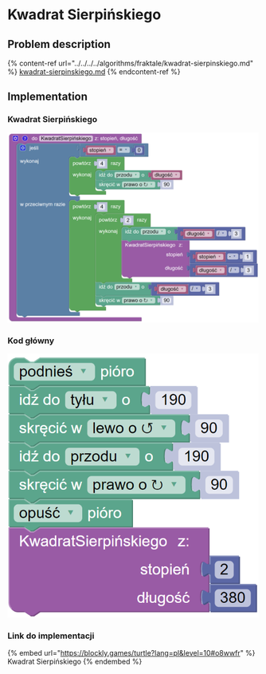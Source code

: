 # Kwadrat Sierpińskiego

## Problem description

{% content-ref url="../../../../algorithms/fraktale/kwadrat-sierpinskiego.md" %}
[kwadrat-sierpinskiego.md](../../../../algorithms/fraktale/kwadrat-sierpinskiego.md)
{% endcontent-ref %}

## Implementation

### Kwadrat Sierpińskiego



![Funkcja rysująca kwadrat Sierpińskiego](<../../../../.gitbook/assets/image (20).png>)

### Kod główny

![Wywołanie funkcji rysującej kwadrat Sierpińskiego](<../../../../.gitbook/assets/image (21).png>)

### Link do implementacji

{% embed url="https://blockly.games/turtle?lang=pl&level=10#o8wwfr" %}
Kwadrat Sierpińskiego
{% endembed %}
